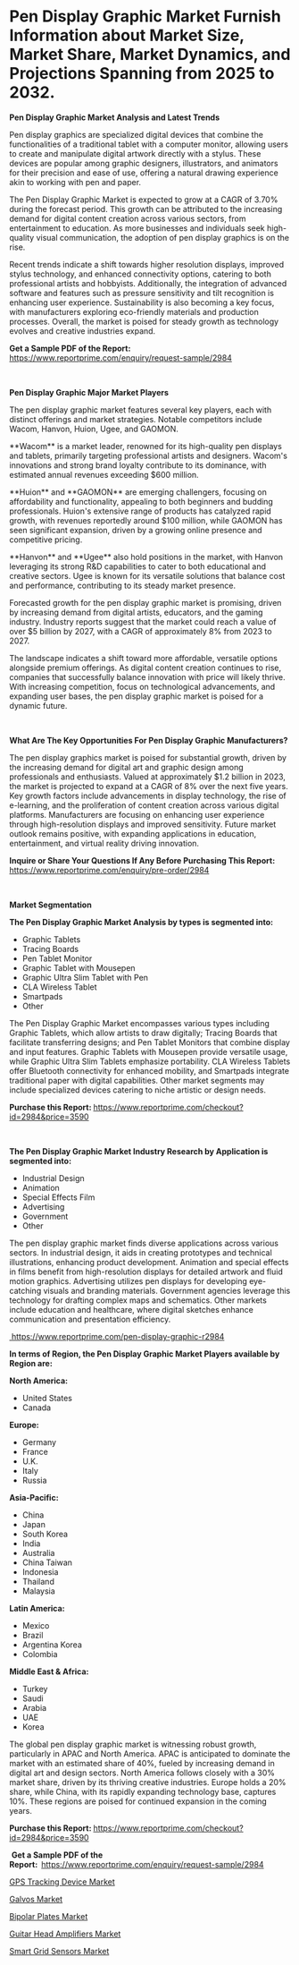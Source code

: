 <p><h1>Pen Display Graphic Market Furnish Information about Market Size, Market Share, Market Dynamics, and Projections Spanning from 2025 to 2032.</h1></p><p><strong>Pen Display Graphic Market Analysis and Latest Trends</strong></p>
<p><p>Pen display graphics are specialized digital devices that combine the functionalities of a traditional tablet with a computer monitor, allowing users to create and manipulate digital artwork directly with a stylus. These devices are popular among graphic designers, illustrators, and animators for their precision and ease of use, offering a natural drawing experience akin to working with pen and paper.</p><p>The Pen Display Graphic Market is expected to grow at a CAGR of 3.70% during the forecast period. This growth can be attributed to the increasing demand for digital content creation across various sectors, from entertainment to education. As more businesses and individuals seek high-quality visual communication, the adoption of pen display graphics is on the rise.</p><p>Recent trends indicate a shift towards higher resolution displays, improved stylus technology, and enhanced connectivity options, catering to both professional artists and hobbyists. Additionally, the integration of advanced software and features such as pressure sensitivity and tilt recognition is enhancing user experience. Sustainability is also becoming a key focus, with manufacturers exploring eco-friendly materials and production processes. Overall, the market is poised for steady growth as technology evolves and creative industries expand.</p></p>
<p><strong>Get a Sample PDF of the Report:&nbsp;</strong> <a href="https://www.reportprime.com/enquiry/request-sample/2984?utm_campaign=33&utm_medium=2&utm_source=Github&utm_content=ia&utm_term=18032025&utm_id=pen-display-graphic">https://www.reportprime.com/enquiry/request-sample/2984</a></p>
<p>&nbsp;</p>
<p><strong>Pen Display Graphic Major Market Players</strong></p>
<p><p>The pen display graphic market features several key players, each with distinct offerings and market strategies. Notable competitors include Wacom, Hanvon, Huion, Ugee, and GAOMON. </p><p>**Wacom** is a market leader, renowned for its high-quality pen displays and tablets, primarily targeting professional artists and designers. Wacom's innovations and strong brand loyalty contribute to its dominance, with estimated annual revenues exceeding $600 million. </p><p>**Huion** and **GAOMON** are emerging challengers, focusing on affordability and functionality, appealing to both beginners and budding professionals. Huion's extensive range of products has catalyzed rapid growth, with revenues reportedly around $100 million, while GAOMON has seen significant expansion, driven by a growing online presence and competitive pricing.</p><p>**Hanvon** and **Ugee** also hold positions in the market, with Hanvon leveraging its strong R&D capabilities to cater to both educational and creative sectors. Ugee is known for its versatile solutions that balance cost and performance, contributing to its steady market presence.</p><p>Forecasted growth for the pen display graphic market is promising, driven by increasing demand from digital artists, educators, and the gaming industry. Industry reports suggest that the market could reach a value of over $5 billion by 2027, with a CAGR of approximately 8% from 2023 to 2027.</p><p>The landscape indicates a shift toward more affordable, versatile options alongside premium offerings. As digital content creation continues to rise, companies that successfully balance innovation with price will likely thrive. With increasing competition, focus on technological advancements, and expanding user bases, the pen display graphic market is poised for a dynamic future.</p></p>
<p>&nbsp;</p>
<p><strong>What Are The Key Opportunities For Pen Display Graphic Manufacturers?</strong></p>
<p><p>The pen display graphics market is poised for substantial growth, driven by the increasing demand for digital art and graphic design among professionals and enthusiasts. Valued at approximately $1.2 billion in 2023, the market is projected to expand at a CAGR of 8% over the next five years. Key growth factors include advancements in display technology, the rise of e-learning, and the proliferation of content creation across various digital platforms. Manufacturers are focusing on enhancing user experience through high-resolution displays and improved sensitivity. Future market outlook remains positive, with expanding applications in education, entertainment, and virtual reality driving innovation.</p></p>
<p><strong>Inquire or Share Your Questions If Any Before Purchasing This Report:</strong> <a href="https://www.reportprime.com/enquiry/pre-order/2984?utm_campaign=33&utm_medium=2&utm_source=Github&utm_content=ia&utm_term=18032025&utm_id=pen-display-graphic">https://www.reportprime.com/enquiry/pre-order/2984</a></p>
<p>&nbsp;</p>
<p><strong>Market Segmentation</strong></p>
<p><strong>The Pen Display Graphic Market Analysis by types is segmented into:</strong></p>
<p><ul><li>Graphic Tablets</li><li>Tracing Boards</li><li>Pen Tablet Monitor</li><li>Graphic Tablet with Mousepen</li><li>Graphic Ultra Slim Tablet with Pen</li><li>CLA Wireless Tablet</li><li>Smartpads</li><li>Other</li></ul></p>
<p><p>The Pen Display Graphic Market encompasses various types including Graphic Tablets, which allow artists to draw digitally; Tracing Boards that facilitate transferring designs; and Pen Tablet Monitors that combine display and input features. Graphic Tablets with Mousepen provide versatile usage, while Graphic Ultra Slim Tablets emphasize portability. CLA Wireless Tablets offer Bluetooth connectivity for enhanced mobility, and Smartpads integrate traditional paper with digital capabilities. Other market segments may include specialized devices catering to niche artistic or design needs.</p></p>
<p><strong>Purchase this Report:&nbsp;</strong><a href="https://www.reportprime.com/checkout?id=2984&price=3590&utm_campaign=33&utm_medium=2&utm_source=Github&utm_content=ia&utm_term=18032025&utm_id=pen-display-graphic">https://www.reportprime.com/checkout?id=2984&price=3590</a></p>
<p>&nbsp;</p>
<p><strong>The Pen Display Graphic Market Industry Research by Application is segmented into:</strong></p>
<p><ul><li>Industrial Design</li><li>Animation</li><li>Special Effects Film</li><li>Advertising</li><li>Government</li><li>Other</li></ul></p>
<p><p>The pen display graphic market finds diverse applications across various sectors. In industrial design, it aids in creating prototypes and technical illustrations, enhancing product development. Animation and special effects in films benefit from high-resolution displays for detailed artwork and fluid motion graphics. Advertising utilizes pen displays for developing eye-catching visuals and branding materials. Government agencies leverage this technology for drafting complex maps and schematics. Other markets include education and healthcare, where digital sketches enhance communication and presentation efficiency.</p></p>
<p><a href="https://www.reportprime.com/pen-display-graphic-r2984?utm_campaign=33&utm_medium=2&utm_source=Github&utm_content=ia&utm_term=18032025&utm_id=pen-display-graphic">&nbsp;https://www.reportprime.com/pen-display-graphic-r2984</a></p>
<p><strong>In terms of Region, the Pen Display Graphic Market Players available by Region are:</strong></p>
<p>
    <p> <strong> North America: </strong>
        <ul>
            <li>United States</li>
            <li>Canada</li>
        </ul>
        </p> 
    <p> <strong> Europe: </strong>
        <ul>
            <li>Germany</li>
            <li>France</li>
            <li>U.K.</li>
            <li>Italy</li>
            <li>Russia</li>
        </ul>
        </p> 
    <p> <strong> Asia-Pacific: </strong>
        <ul>
            <li>China</li>
            <li>Japan</li>
            <li>South Korea</li>
            <li>India</li>
            <li>Australia</li>
            <li>China Taiwan</li>
            <li>Indonesia</li>
            <li>Thailand</li>
            <li>Malaysia</li>
        </ul>
        </p> 
    <p> <strong> Latin America: </strong>
        <ul>
            <li>Mexico</li>
            <li>Brazil</li>
            <li>Argentina Korea</li>
            <li>Colombia</li>
        </ul>
        </p> 
    <p> <strong> Middle East & Africa: </strong>
        <ul>
            <li>Turkey</li>
            <li>Saudi</li>
            <li>Arabia</li>
            <li>UAE</li>
            <li>Korea</li>
        </ul>
    </p>
    </p>
<p><p>The global pen display graphic market is witnessing robust growth, particularly in APAC and North America. APAC is anticipated to dominate the market with an estimated share of 40%, fueled by increasing demand in digital art and design sectors. North America follows closely with a 30% market share, driven by its thriving creative industries. Europe holds a 20% share, while China, with its rapidly expanding technology base, captures 10%. These regions are poised for continued expansion in the coming years.</p></p>
<p><strong>Purchase this Report: </strong><a href="https://www.reportprime.com/checkout?id=2984&price=3590&utm_campaign=33&utm_medium=2&utm_source=Github&utm_content=ia&utm_term=18032025&utm_id=pen-display-graphic">https://www.reportprime.com/checkout?id=2984&price=3590</a></p>
<p>&nbsp;<strong>Get a Sample PDF of the Report:&nbsp;&nbsp;</strong><a href="https://www.reportprime.com/enquiry/request-sample/2984?utm_campaign=33&utm_medium=2&utm_source=Github&utm_content=ia&utm_term=18032025&utm_id=pen-display-graphic">https://www.reportprime.com/enquiry/request-sample/2984</a></p>
<p><strong></strong></p>
<p><p><a href="https://github.com/baetahassaz6/Market-Research-Report-List-1/blob/main/gps-tracking-device-market.md?utm_campaign=33&utm_medium=2&utm_source=Github&utm_content=ia&utm_term=18032025&utm_id=pen-display-graphic">GPS Tracking Device Market</a></p><p><a href="https://github.com/koskasislo39/Market-Research-Report-List-1/blob/main/galvos-market.md?utm_campaign=33&utm_medium=2&utm_source=Github&utm_content=ia&utm_term=18032025&utm_id=pen-display-graphic">Galvos Market</a></p><p><a href="https://github.com/willjis/Market-Research-Report-List-1/blob/main/bipolar-plates-market.md?utm_campaign=33&utm_medium=2&utm_source=Github&utm_content=ia&utm_term=18032025&utm_id=pen-display-graphic">Bipolar Plates Market</a></p><p><a href="https://github.com/oliffzillamv/Market-Research-Report-List-1/blob/main/guitar-head-amplifiers-market.md?utm_campaign=33&utm_medium=2&utm_source=Github&utm_content=ia&utm_term=18032025&utm_id=pen-display-graphic">Guitar Head Amplifiers Market</a></p><p><a href="https://github.com/castoriffic/Market-Research-Report-List-6/blob/main/smart-grid-sensors-market.md?utm_campaign=33&utm_medium=2&utm_source=Github&utm_content=ia&utm_term=18032025&utm_id=pen-display-graphic">Smart Grid Sensors Market</a></p></p>